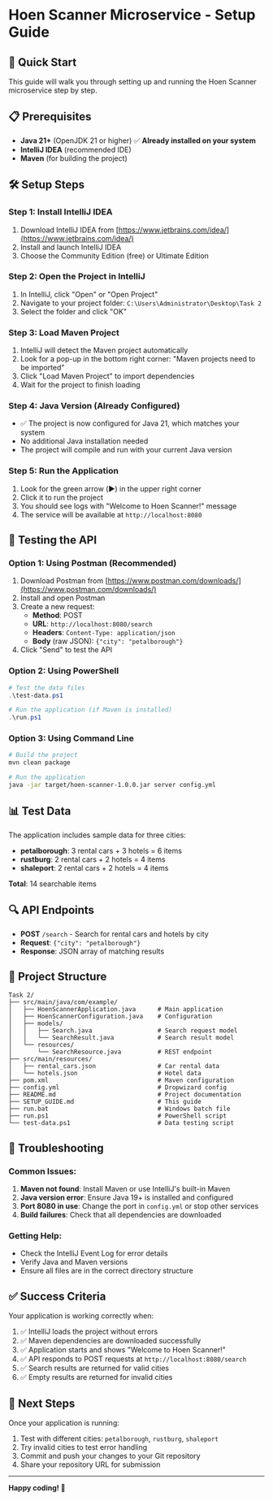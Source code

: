# Hoen Scanner Microservice - Setup Guide

## 🚀 Quick Start

This guide will walk you through setting up and running the Hoen Scanner microservice step by step.

## 📋 Prerequisites

- **Java 21+** (OpenJDK 21 or higher) ✅ **Already installed on your system**
- **IntelliJ IDEA** (recommended IDE)
- **Maven** (for building the project)

## 🛠️ Setup Steps

### Step 1: Install IntelliJ IDEA

1. Download IntelliJ IDEA from [https://www.jetbrains.com/idea/](https://www.jetbrains.com/idea/)
2. Install and launch IntelliJ IDEA
3. Choose the Community Edition (free) or Ultimate Edition

### Step 2: Open the Project in IntelliJ

1. In IntelliJ, click "Open" or "Open Project"
2. Navigate to your project folder: `C:\Users\Administrator\Desktop\Task 2`
3. Select the folder and click "OK"

### Step 3: Load Maven Project

1. IntelliJ will detect the Maven project automatically
2. Look for a pop-up in the bottom right corner: "Maven projects need to be imported"
3. Click "Load Maven Project" to import dependencies
4. Wait for the project to finish loading

### Step 4: Java Version (Already Configured)

- ✅ The project is now configured for Java 21, which matches your system
- No additional Java installation needed
- The project will compile and run with your current Java version

### Step 5: Run the Application

1. Look for the green arrow (▶️) in the upper right corner
2. Click it to run the project
3. You should see logs with "Welcome to Hoen Scanner!" message
4. The service will be available at `http://localhost:8080`

## 🧪 Testing the API

### Option 1: Using Postman (Recommended)

1. Download Postman from [https://www.postman.com/downloads/](https://www.postman.com/downloads/)
2. Install and open Postman
3. Create a new request:
   - **Method**: POST
   - **URL**: `http://localhost:8080/search`
   - **Headers**: `Content-Type: application/json`
   - **Body** (raw JSON): `{"city": "petalborough"}`
4. Click "Send" to test the API

### Option 2: Using PowerShell

```powershell
# Test the data files
.\test-data.ps1

# Run the application (if Maven is installed)
.\run.ps1
```

### Option 3: Using Command Line

```bash
# Build the project
mvn clean package

# Run the application
java -jar target/hoen-scanner-1.0.0.jar server config.yml
```

## 📊 Test Data

The application includes sample data for three cities:

- **petalborough**: 3 rental cars + 3 hotels = 6 items
- **rustburg**: 2 rental cars + 2 hotels = 4 items
- **shaleport**: 2 rental cars + 2 hotels = 4 items

**Total**: 14 searchable items

## 🔍 API Endpoints

- **POST** `/search` - Search for rental cars and hotels by city
- **Request**: `{"city": "petalborough"}`
- **Response**: JSON array of matching results

## 📁 Project Structure

```
Task 2/
├── src/main/java/com/example/
│   ├── HoenScannerApplication.java      # Main application
│   ├── HoenScannerConfiguration.java    # Configuration
│   ├── models/
│   │   ├── Search.java                  # Search request model
│   │   └── SearchResult.java            # Search result model
│   └── resources/
│       └── SearchResource.java          # REST endpoint
├── src/main/resources/
│   ├── rental_cars.json                 # Car rental data
│   └── hotels.json                      # Hotel data
├── pom.xml                              # Maven configuration
├── config.yml                           # Dropwizard config
├── README.md                            # Project documentation
├── SETUP_GUIDE.md                       # This guide
├── run.bat                              # Windows batch file
├── run.ps1                              # PowerShell script
└── test-data.ps1                        # Data testing script
```

## 🚨 Troubleshooting

### Common Issues:

1. **Maven not found**: Install Maven or use IntelliJ's built-in Maven
2. **Java version error**: Ensure Java 19+ is installed and configured
3. **Port 8080 in use**: Change the port in `config.yml` or stop other services
4. **Build failures**: Check that all dependencies are downloaded

### Getting Help:

- Check the IntelliJ Event Log for error details
- Verify Java and Maven versions
- Ensure all files are in the correct directory structure

## ✅ Success Criteria

Your application is working correctly when:

1. ✅ IntelliJ loads the project without errors
2. ✅ Maven dependencies are downloaded successfully
3. ✅ Application starts and shows "Welcome to Hoen Scanner!"
4. ✅ API responds to POST requests at `http://localhost:8080/search`
5. ✅ Search results are returned for valid cities
6. ✅ Empty results are returned for invalid cities

## 🎯 Next Steps

Once your application is running:

1. Test with different cities: `petalborough`, `rustburg`, `shaleport`
2. Try invalid cities to test error handling
3. Commit and push your changes to your Git repository
4. Share your repository URL for submission

---

**Happy coding! 🎉**
